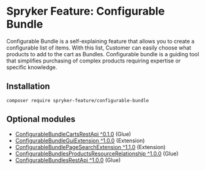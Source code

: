 # Spryker Feature: Configurable Bundle

Configurable Bundle is a self-explaining feature that allows you to create a configurable list of items. With this list, Customer can easily choose what products to add to the cart as Bundles. Configurable bundle is a guiding tool that simplifies purchasing of complex products requiring expertise or specific knowledge.

## Installation

```
composer require spryker-feature/configurable-bundle
```

## Optional modules
- [ConfigurableBundleCartsRestApi ^0.1.0](https://github.com/spryker/configurable-bundle-carts-rest-api) (Glue)
- [ConfigurableBundleGuiExtension ^1.0.0](https://github.com/spryker/configurable-bundle-gui-extension) (Extension)
- [ConfigurableBundlePageSearchExtension ^1.1.0](https://github.com/spryker/configurable-bundle-page-search-extension) (Extension)
- [ConfigurableBundlesProductsResourceRelationship ^1.0.0](https://github.com/spryker/configurable-bundles-products-resource-relationship) (Glue)
- [ConfigurableBundlesRestApi ^1.0.0](https://github.com/spryker/configurable-bundles-rest-api) (Glue)
